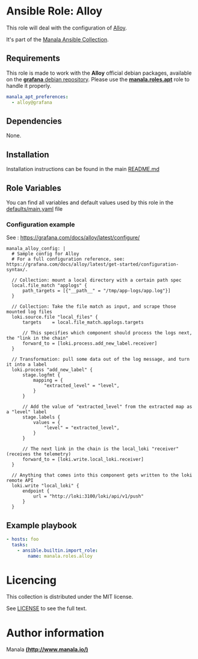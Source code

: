 # Ansible Role: Alloy

This role will deal with the configuration of [Alloy](https://grafana.com/docs/alloy/latest/).

It's part of the [Manala Ansible Collection](https://galaxy.ansible.com/manala/roles).

## Requirements

This role is made to work with the __Alloy__ official debian packages, available on the [__grafana__ debian repository](https://grafana.com/docs/agent/latest/set-up/install-agent-linux/#install-on-debian-or-ubuntu). Please use the [**manala.roles.apt**](../apt/) role to handle it properly.

```yaml
manala_apt_preferences:
  - alloy@grafana
```

## Dependencies

None.

## Installation

Installation instructions can be found in the main [README.md](https://github.com/manala/ansible-roles/blob/main/README.md)

## Role Variables

You can find all variables and default values used by this role in the [defaults/main.yaml](./defaults/main.yaml) file

### Configuration example

See : https://grafana.com/docs/alloy/latest/configure/


```
manala_alloy_config: |
  # Sample config for Alloy
  # For a full configuration reference, see: https://grafana.com/docs/alloy/latest/get-started/configuration-syntax/.
  
  // Collection: mount a local directory with a certain path spec
  local.file_match "applogs" {
      path_targets = [{"__path__" = "/tmp/app-logs/app.log"}]
  }

  // Collection: Take the file match as input, and scrape those mounted log files
  loki.source.file "local_files" {
      targets    = local.file_match.applogs.targets

      // This specifies which component should process the logs next, the "link in the chain"
      forward_to = [loki.process.add_new_label.receiver]
  }

  // Transformation: pull some data out of the log message, and turn it into a label
  loki.process "add_new_label" {
      stage.logfmt {
          mapping = {
              "extracted_level" = "level",
          }
      }

      // Add the value of "extracted_level" from the extracted map as a "level" label
      stage.labels {
          values = {
              "level" = "extracted_level",
          }
      }

      // The next link in the chain is the local_loki "receiver" (receives the telemetry)
      forward_to = [loki.write.local_loki.receiver]
  }

  // Anything that comes into this component gets written to the loki remote API
  loki.write "local_loki" {
      endpoint {
          url = "http://loki:3100/loki/api/v1/push"
      }
  }
```

## Example playbook

```yaml
- hosts: foo
  tasks:
    - ansible.builtin.import_role:  
        name: manala.roles.alloy
```

# Licencing

This collection is distributed under the MIT license.

See [LICENSE](https://opensource.org/licenses/MIT) to see the full text.

# Author information

Manala [**(http://www.manala.io/)**](http://www.manala.io)
